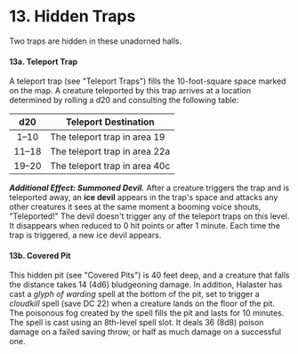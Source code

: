 # 13. Hidden Traps

Two traps are hidden in these unadorned halls.

#### 13a. Teleport Trap

A teleport trap (see "Teleport Traps") fills the 10-foot-square space marked on the map. A creature teleported by this trap arrives at a location determined by rolling a d20 and consulting the following table:

|  d20  | Teleport Destination          |
|:-----:|-------------------------------|
|  1–10 | The teleport trap in area 19  |
| 11–18 | The teleport trap in area 22a |
| 19–20 | The teleport trap in area 40c |

***Additional Effect: Summoned Devil.*** After a creature triggers the trap and is teleported away, an **ice devil** appears in the trap's space and attacks any other creatures it sees at the same moment a booming voice shouts, "Teleported!" The devil doesn't trigger any of the teleport traps on this level. It disappears when reduced to 0 hit points or after 1 minute. Each time the trap is triggered, a new ice devil appears.

#### 13b. Covered Pit

This hidden pit (see "Covered Pits") is 40 feet deep, and a creature that falls the distance takes 14 (4d6) bludgeoning damage. In addition, Halaster has cast a *glyph of warding* spell at the bottom of the pit, set to trigger a *cloudkill* spell (save DC 22) when a creature lands on the floor of the pit. The poisonous fog created by the spell fills the pit and lasts for 10 minutes. The spell is cast using an 8th-level spell slot. It deals 36 (8d8) poison damage on a failed saving throw, or half as much damage on a successful one.